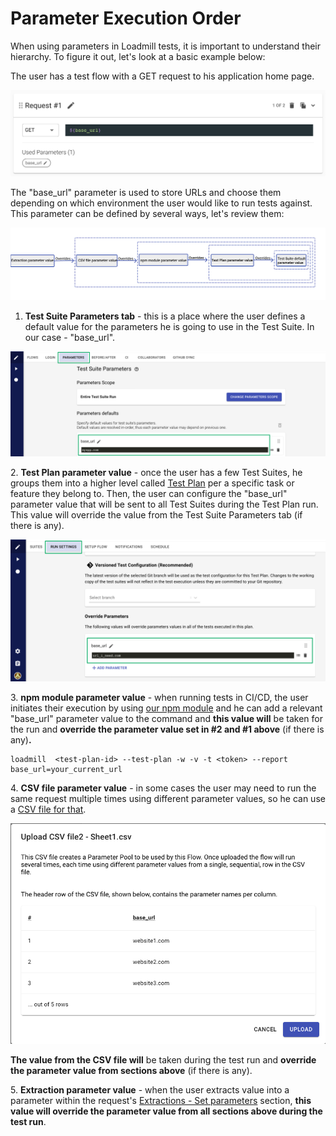 # Parameter Execution Order

When using parameters in Loadmill tests, it is important to understand their hierarchy. To figure it out, let's look at a basic example below:

The user has a test flow with a GET request to his application home page.

![](../../../.gitbook/assets/screenshot-2021-10-03t143415.191.png)

The "base\_url" parameter is used to store URLs and choose them depending on which environment the user would like to run tests against. This parameter can be defined by several ways, let's review them:

![](../../../.gitbook/assets/screen-shot-2021-04-26-at-14.57.02.png)

1. **Test Suite Parameters tab** - this is a place where the user defines a default value for the parameters he is going to use in the Test Suite. In our case - "base\_url".

![](<../../../.gitbook/assets/Screenshot (53).png>)

&#x20; 2\. **Test Plan parameter value** - once the user has a few Test Suites, he groups them into a higher level called [Test Plan](https://docs.loadmill.com/api-testing/test-plan) per a specific task or feature they belong to. Then, the user can configure the "base\_url" parameter value that will be sent to all Test Suites during the Test Plan run. This value will override the value from the Test Suite Parameters tab (if there is any).&#x20;

![](<../../../.gitbook/assets/Screenshot (54).png>)

&#x20; 3\. **npm module parameter value** - when running tests in CI/CD, the user initiates their execution by using [our npm module](https://www.npmjs.com/package/loadmill) and he can add a relevant "base\_url" parameter value to the command and **this value will** be taken for the run and **override the parameter value set in #2 and #1 above** (if there is any)**.**

```
loadmill  <test-plan-id> --test-plan -w -v -t <token> --report base_url=your_current_url
```

&#x20; 4\. **CSV file parameter value** - in some cases the user may need to run the same request multiple times using different parameter values, so he can use a [CSV file for that](https://docs.loadmill.com/api-testing/test-suite-editor/api-tests-data-from-csv-files).

![](../../../.gitbook/assets/screen-shot-2021-04-27-at-15.24.26.png)

**The value from the CSV file will** be taken during the test run and **override the parameter value from sections above** (if there is any).

&#x20;  5\. **Extraction parameter value** - when the user extracts value into a parameter within the request's [Extractions - Set parameters](https://docs.loadmill.com/api-testing/test-suite-editor/set-parameters-extractions) section, **this value will override the parameter value from all sections above during the test run**.&#x20;
